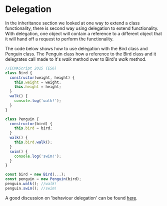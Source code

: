 # Delegation

In the inheritance section we looked at one way to extend a class functionality, there is second way using delegation to extend functionality. With delegation, one object will contain a reference to a different object that it will hand off a request to perform the functionality.

The code below shows how to use delegation with the Bird class and Penguin class. The Penguin class how a reference to the Bird class and it delegrates call made to it's _walk_ method over to Bird's _walk_ method.

```js
//ECMAScript 2015 (ES6)
class Bird {
  constructor(weight, height) {
    this.weight = weight;
    this.height = height;
  }
  walk() {
    console.log('walk!');
  }
}

class Penguin {
  constructor(bird) {
    this.bird = bird;
  }
  walk() {
    this.bird.walk();
  }
  swim() {
    console.log('swim!');
  }
}

const bird = new Bird(...);
const penguin = new Penguin(bird);
penguin.walk(); //walk!
penguin.swim(); //swim!
```

A good discussion on 'behaviour delegation' can be found [here](https://github.com/getify/You-Dont-Know-JS/blob/master/this%20%26%20object%20prototypes/ch6.md).
